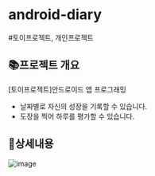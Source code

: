 # android-diary

#토이프로젝트, 개인프로젝트

## 📚**프로젝트 개요**

[토이프로젝트]안드로이드 앱 프로그래밍

- 날짜별로 자신의 성장을 기록할 수 있습니다.
- 도장을 찍어 하루를 평가할 수 있습니다.

## 📱상세내용
![image](https://github.com/hyeonjinan096/android-diary/assets/107539614/4cb75eb7-5148-47f0-8cfc-5b400d841d8a)

